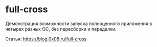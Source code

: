 # full-cross
Демонстрация возможности запуска полноценного приложения в четырех разных ОС, без пересборки и переделки.

Статья: https://blog.0x08.ru/full-cross
